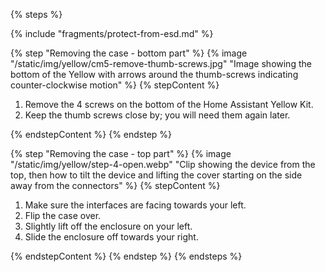 <!---Opening the case (Raspberry Pi Compute Module 4)-->

{% steps %}

{% include "fragments/protect-from-esd.md" %}

{% step "Removing the case - bottom part" %}
{% image "/static/img/yellow/cm5-remove-thumb-screws.jpg" "Image showing the bottom of the Yellow with arrows around the thumb-screws indicating counter-clockwise motion" %}
{% stepContent %}

1. Remove the 4 screws on the bottom of the Home Assistant Yellow Kit.
2. Keep the thumb screws close by; you will need them again later.

{% endstepContent %}
{% endstep %}

{% step "Removing the case - top part" %}
{% image "/static/img/yellow/step-4-open.webp" "Clip showing the device from the top, then how to tilt the device and lifting the cover starting on the side away from the connectors" %}
{% stepContent %}

1. Make sure the interfaces are facing towards your left.
2. Flip the case over.
3. Slightly lift off the enclosure on your left.
4. Slide the enclosure off towards your right.

{% endstepContent %}
{% endstep %}
{% endsteps %}